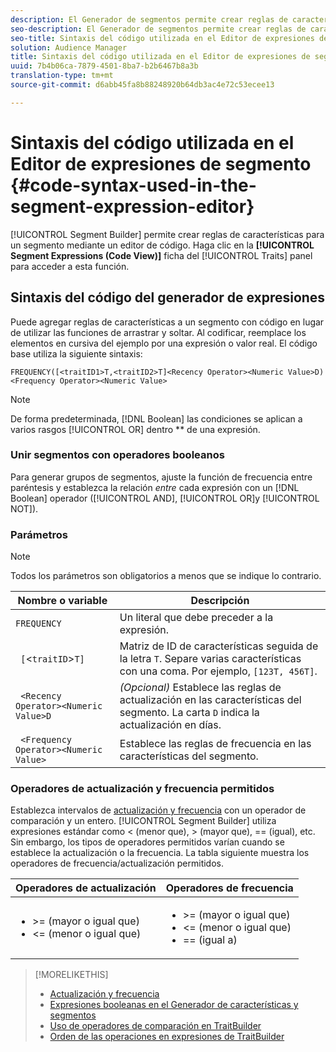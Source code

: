 ```yaml
---
description: El Generador de segmentos permite crear reglas de características para un segmento mediante un editor de código. Haga clic en la ficha Expresiones de segmento (Vista de código) del panel Características para acceder a esta función.
seo-description: El Generador de segmentos permite crear reglas de características para un segmento mediante un editor de código. Haga clic en la ficha Expresiones de segmento (Vista de código) del panel Características para acceder a esta función.
seo-title: Sintaxis del código utilizada en el Editor de expresiones de segmento
solution: Audience Manager
title: Sintaxis del código utilizada en el Editor de expresiones de segmento
uuid: 7b4b06ca-7879-4501-8ba7-b2b6467b8a3b
translation-type: tm+mt
source-git-commit: d6abb45fa8b88248920b64db3ac4e72c53ecee13

---
```



# Sintaxis del código utilizada en el Editor de expresiones de segmento {#code-syntax-used-in-the-segment-expression-editor}

[!UICONTROL Segment Builder] permite crear reglas de características para un segmento mediante un editor de código. Haga clic en la **[!UICONTROL Segment Expressions (Code View)]** ficha del [!UICONTROL Traits] panel para acceder a esta función.

## Sintaxis del código del generador de expresiones

Puede agregar reglas de características a un segmento con código en lugar de utilizar las funciones de arrastrar y soltar. Al codificar, reemplace los elementos en cursiva del ejemplo por una expresión o valor real. El código base utiliza la siguiente sintaxis:

```
FREQUENCY([<traitID1>T,<traitID2>T]<Recency Operator><Numeric Value>D)
<Frequency Operator><Numeric Value>
```

>[!NOTE]
>
>De forma predeterminada, [!DNL Boolean] las condiciones se aplican a varios rasgos [!UICONTROL OR] dentro ** de una expresión.

### Unir segmentos con operadores booleanos

Para generar grupos de segmentos, ajuste la función de frecuencia entre paréntesis y establezca la relación *entre* cada expresión con un [!DNL Boolean] operador ([!UICONTROL AND], [!UICONTROL OR]y [!UICONTROL NOT]).

### Parámetros

>[!NOTE]
>
>Todos los parámetros son obligatorios a menos que se indique lo contrario.

| Nombre o variable | Descripción |
|---|---|
| `FREQUENCY` | Un literal que debe preceder a la expresión. |
| ` [`&lt;`traitID`&gt;`T]` | Matriz de ID de características seguida de la letra `T`. Separe varias características con una coma. Por ejemplo, `[123T, 456T]`. |
| ` <Recency Operator><Numeric Value>D` | *(Opcional)* Establece las reglas de actualización en las características del segmento. La carta `D` indica la actualización en días. |
| ` <Frequency Operator><Numeric Value>` | Establece las reglas de frecuencia en las características del segmento. |

### Operadores de actualización y frecuencia permitidos

Establezca intervalos de [actualización y frecuencia](../../features/segments/recency-and-frequency.md) con un operador de comparación y un entero. [!UICONTROL Segment Builder] utiliza expresiones estándar como &lt; (menor que), &gt; (mayor que), == (igual), etc. Sin embargo, los tipos de operadores permitidos varían cuando se establece la actualización o la frecuencia. La tabla siguiente muestra los operadores de frecuencia/actualización permitidos.

<table id="table_2F92617CB472442BA5639E24DB4E43D3"> 
 <thead> 
  <tr> 
   <th colname="col1" class="entry"> Operadores de actualización </th> 
   <th colname="col2" class="entry"> Operadores de frecuencia </th> 
  </tr> 
 </thead>
 <tbody> 
  <tr> 
   <td colname="col1"> 
    <ul id="ul_66D11A34097648A997BA5C6CCC38503A"> 
     <li id="li_EA0B607E58834E62B427C0B7626C2BD1">&gt;= (mayor o igual que) </li> 
     <li id="li_CFE3D2DBEF424093A0497A70324D5B31">&lt;= (menor o igual que) </li> 
    </ul> </td> 
   <td colname="col2"> 
    <ul id="ul_A5A38BCD71B844F0B5FB28256069F87E"> 
     <li id="li_EA17C353214E4C2EA2B70169C94A2E53">&gt;= (mayor o igual que) </li> 
     <li id="li_87CE5CCC6B44446BB2FD0AAD47712368">&lt;= (menor o igual que) </li> 
     <li id="li_7E922AEF3A524E78A18A9F6ECBF7460B">== (igual a) </li> 
    </ul> </td> 
  </tr> 
 </tbody> 
</table>

>[!MORELIKETHIS]
>
>* [Actualización y frecuencia](../../features/segments/recency-and-frequency.md)
>* [Expresiones booleanas en el Generador de características y segmentos](../../reference/boolean-expressions-tsb.md)
>* [Uso de operadores de comparación en TraitBuilder](../../features/traits/trait-comparison-operators.md)
>* [Orden de las operaciones en expresiones de TraitBuilder](../../features/traits/trait-operator-precedence.md)

